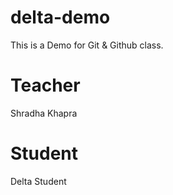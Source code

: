 # delta-demo
This is a Demo for Git &amp; Github class.

# Teacher
Shradha Khapra

# Student
Delta Student
